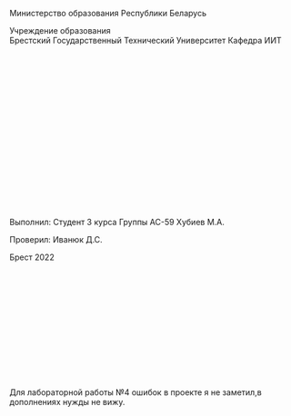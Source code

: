 Министерство образования Республики Беларусь

Учреждение образования 
<br/>
Брестский Государственный Технический Университет
Кафедра ИИТ
<br/><br/><br/><br/><br/><br/><br/><br/><br/>

<br/><br/><br/><br/><br/><br/><br/><br/><br/>
Выполнил:
Студент 3 курса
Группы АС-59
Хубиев М.А.

Проверил:
Иванюк Д.С.

Брест 2022
<br/><br/><br/><br/><br/><br/><br/><br/><br/><br/><br/><br/><br/><br/>
Для лабораторной работы №4 ошибок в проекте я не заметил,в дополнениях нужды не вижу.
